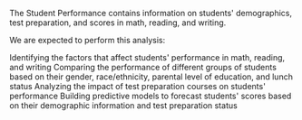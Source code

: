 The Student Performance contains information on students' demographics, test preparation, and scores in math, reading, and writing. 

We are expected to perform this analysis:

Identifying the factors that affect students' performance in math, reading, and writing
Comparing the performance of different groups of students based on their gender, race/ethnicity, parental level of education, and lunch status
Analyzing the impact of test preparation courses on students' performance
Building predictive models to forecast students' scores based on their demographic information and test preparation status

